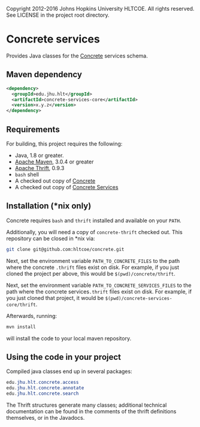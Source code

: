 Copyright 2012-2016 Johns Hopkins University HLTCOE. All rights
reserved.  See LICENSE in the project root directory.

Concrete services
========

Provides Java classes for the
[Concrete](https://github.com/hltcoe/concrete) services schema.

Maven dependency
---
```xml
<dependency>
  <groupId>edu.jhu.hlt</groupId>
  <artifactId>concrete-services-core</artifactId>
  <version>x.y.z</version>
</dependency>
```

Requirements
------------

For building, this project requires the following:
* Java, 1.8 or greater.
* [Apache Maven](http://maven.apache.org/), 3.0.4 or greater
* [Apache Thrift](http://thrift.apache.org/), 0.9.3
* `bash` shell
* A checked out copy of [Concrete][concrete]
* A checked out copy of [Concrete Services][concrete-services]

Installation (*nix only)
------------

Concrete requires `bash` and `thrift` installed and available on your `PATH`.

Additionally, you will need a copy of `concrete-thrift` checked
out. This repository can be closed in *nix via:


```bash
git clone git@github.com:hltcoe/concrete.git
```

Next, set the environment variable `PATH_TO_CONCRETE_FILES`
to the path where the concrete `.thrift` files exist on disk. For example,
if you just cloned the project per above, this would be `$(pwd)/concrete/thrift`.

Next, set the environment variable `PATH_TO_CONCRETE_SERVICES_FILES`
to the path where the concrete services`.thrift` files exist on disk. For example,
if you just cloned that project, it would be `$(pwd)/concrete-services-core/thrift`.

Afterwards, running:

```sh
mvn install
```

will install the code to your local maven repository.

Using the code in your project
------------------------------

Compiled java classes end up in several packages:

``` java
edu.jhu.hlt.concrete.access
edu.jhu.hlt.concrete.annotate
edu.jhu.hlt.concrete.search
```

The Thrift structures generate many classes; additional technical
documentation can be found in the comments of the thrift definitions
themselves, or in the Javadocs.

[concrete]: https://gitlab.hltcoe.jhu.edu/concrete/concrete
[concrete-services]: https://gitlab.hltcoe.jhu.edu/concrete/concrete-services
